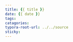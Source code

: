 ```yaml
---
title: {{ title }}
date: {{ date }}
tags:
catagories:
typora-root-url: ../../source
sticky: 
---
```

